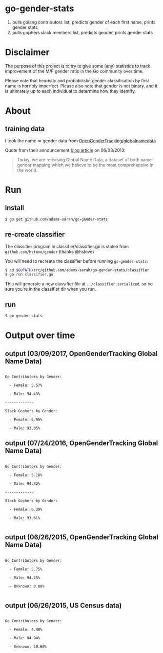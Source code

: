 # go-gender-stats
1. pulls golang contributors list, predicts gender of each first name, prints gender stats
2. pulls gophers slack members list, predicts gender, prints gender stats

# Disclaimer
The purpose of this project is to try to give some (any) statistics to track improvement of the M/F gender ratio
in the Go community over time.

Please note that heuristic and probabilistic gender classification by first name is horribly imperfect.
Please also note that gender is not binary, and it is ultimately up to each individual to determine how they identify.

# About
## training data
I took the name => gender data from [OpenGenderTracking/globalnamedata](https://github.com/OpenGenderTracking/globalnamedata)

Quote from their announcement [blog article](http://bocoup.com/weblog/global-name-data/) on 06/03/2013:

> Today, we are releasing Global Name Data, a dataset of birth name-gender mapping which we believe to be the most comprehensive in the world.

# Run
## install

```bash
$ go get github.com/adams-sarah/go-gender-stats
```

## re-create classifier
The classifier program in classifier/classifier.go is stolen from `github.com/hstove/gender` (thanks @hstove)

You will need to recreate the classifier before running `go-gender-stats`:

```bash
$ cd $GOPATH/src/github.com/adams-sarah/go-gender-stats/classifier
$ go run classifier.go
```

This will generate a new classifier file at `../classifier.serialized`, so be sure you're in the classifier dir when you run.


## run

```bash
$ go-gender-stats
```

# Output over time
## output (03/09/2017, OpenGenderTracking Global Name Data)

```

Go Contributors by Gender:

  - Female: 5.57%

  - Male: 94.43%

-------------

Slack Gophers by Gender:

  - Female: 6.95%

  - Male: 93.05%

```

## output (07/24/2016, OpenGenderTracking Global Name Data)

```

Go Contributors by Gender:

  - Female: 5.18%

  - Male: 94.82%

-------------

Slack Gophers by Gender:

  - Female: 6.39%

  - Male: 93.61%


```

## output (06/26/2015, OpenGenderTracking Global Name Data)

```

Go Contributors by Gender:

  - Female: 5.75%

  - Male: 94.25%

  - Unknown: 0.00%


```

## output (06/26/2015, US Census data)

```

Go Contributors by Gender:

  - Female: 4.40%

  - Male: 84.94%

  - Unknown: 10.66%

```
